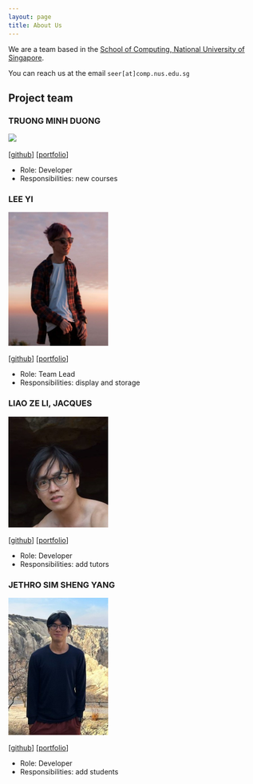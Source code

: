 ```yaml
---
layout: page
title: About Us
---
```


We are a team based in the [School of Computing, National University of Singapore](http://www.comp.nus.edu.sg).

You can reach us at the email `seer[at]comp.nus.edu.sg`

## Project team

### TRUONG MINH DUONG

<img src="images/zhongli5712.png" width="200px">

[[github](https://github.com/Zhongli5712)]
[[portfolio](team/zhongli5712.md)]

* Role: Developer
* Responsibilities: new courses

### LEE YI

<img src="images/leeyi45.png" width="200px">

[[github](https://github.com/leeyi45)]
[[portfolio](team/leeyi45.md)]

* Role: Team Lead
* Responsibilities: display and storage

### LIAO ZE LI, JACQUES

<img src="images/jugsliao.png" width="200px">

[[github](https://github.com/jugsliao)]
[[portfolio](team/jugsliao.md)]

* Role: Developer
* Responsibilities: add tutors

### JETHRO SIM SHENG YANG

<img src="images/gekhro.png" width="200px">

[[github](https://github.com/gekhro)]
[[portfolio](team/gekhro.md)]

* Role: Developer
* Responsibilities: add students